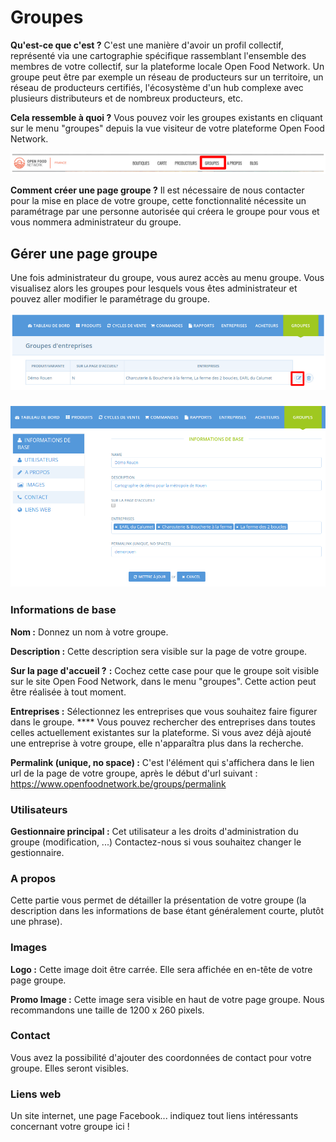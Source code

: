 # Groupes

**Qu'est-ce que c'est ?** C'est une manière d'avoir un profil collectif, représenté via une cartographie spécifique rassemblant l'ensemble des membres de votre collectif, sur la plateforme locale Open Food Network. Un groupe peut être par exemple un réseau de producteurs sur un territoire, un réseau de producteurs certifiés, l'écosystème d'un hub complexe avec plusieurs distributeurs et de nombreux producteurs, etc.

**Cela ressemble à quoi ?** Vous pouvez voir les groupes existants en cliquant sur le menu "groupes" depuis la vue visiteur de votre plateforme Open Food Network.

![](<../../.gitbook/assets/image (85).png>)

**Comment créer une page groupe ?** Il est nécessaire de nous contacter pour la mise en place de votre groupe, cette fonctionnalité nécessite un paramétrage par une personne autorisée qui créera le groupe pour vous et vous nommera administrateur du groupe.

## Gérer une page groupe

Une fois administrateur du groupe, vous aurez accès au menu groupe. Vous visualisez alors les groupes pour lesquels vous êtes administrateur et pouvez aller modifier le paramétrage du groupe.&#x20;

![](<../../.gitbook/assets/image (59).png>)

### ![](<../../.gitbook/assets/image (54).png>)

### Informations de base

**Nom :** Donnez un nom à votre groupe.

**Description :** Cette description sera visible sur la page de votre groupe.

**Sur la page d'accueil ?** **:** Cochez cette case pour que le groupe soit visible sur le site Open Food Network, dans le menu "groupes". Cette action peut être réalisée à tout moment.

**Entreprises :** Sélectionnez les entreprises que vous souhaitez faire figurer dans le groupe. **** Vous pouvez rechercher des entreprises dans toutes celles actuellement existantes sur la plateforme. Si vous avez déjà ajouté une entreprise à votre groupe, elle n'apparaîtra plus dans la recherche.

**Permalink (unique, no space) :** C'est l'élément qui s'affichera dans le lien url de la page de votre groupe, après le début d'url suivant : https://www.openfoodnetwork.be/groups/permalink

### Utilisateurs

**Gestionnaire principal :** Cet utilisateur a les droits d'administration du groupe (modification, ...) Contactez-nous si vous souhaitez changer le gestionnaire.

### A propos

Cette partie vous permet de détailler la présentation de votre groupe (la description dans les informations de base étant généralement courte, plutôt une phrase).

### Images

**Logo :** Cette image doit être carrée. Elle sera affichée en en-tête de votre page groupe.

**Promo Image :** Cette image sera visible en haut de votre page groupe. Nous recommandons une taille de 1200 x 260 pixels.

### Contact

Vous avez la possibilité d'ajouter des coordonnées de contact pour votre groupe. Elles seront visibles.

### Liens web

Un site internet, une page Facebook... indiquez tout liens intéressants concernant votre groupe ici !
